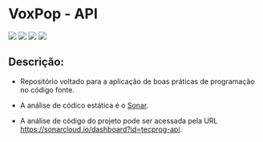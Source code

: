 # VoxPop - API

<img src="https://sonarcloud.io/api/project_badges/measure?project=tecprog-api&metric=alert_status"> <img src="https://sonarcloud.io/api/project_badges/measure?project=tecprog-api&metric=bugs"> <img src="https://sonarcloud.io/api/project_badges/measure?project=tecprog-api&metric=duplicated_lines_density"> <img src="https://sonarcloud.io/api/project_badges/measure?project=tecprog-api&metric=ncloc">

## **Descrição:**

* Repositório voltado para a aplicação de boas práticas de programação no código fonte.

* A análise de códico estática é o [Sonar](https://www.sonarqube.org/).

* A análise de código do projeto pode ser acessada pela URL https://sonarcloud.io/dashboard?id=tecprog-api.
